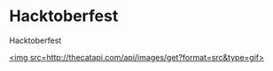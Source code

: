 # Hacktoberfest
Hacktoberfest


<a href="http://thecatapi.com"><img src=http://thecatapi.com/api/images/get?format=src&type=gif></a>